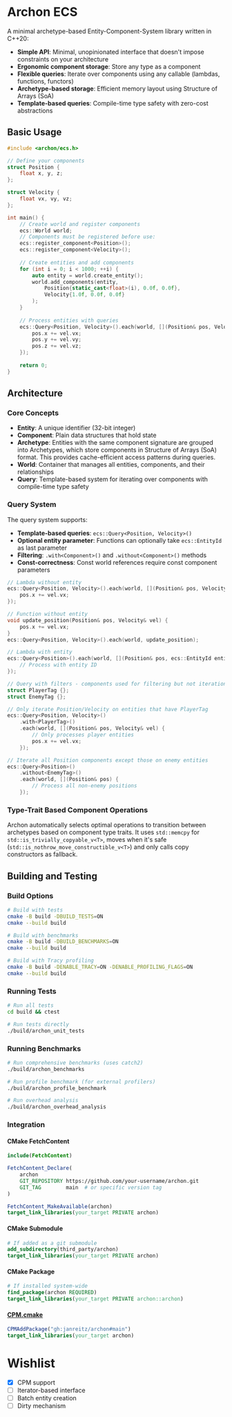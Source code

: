 # Archon ECS

A minimal archetype-based Entity-Component-System library written in C++20:

- **Simple API**: Minimal, unopinionated interface that doesn't impose constraints on your architecture
- **Ergonomic component storage**: Store any type as a component
- **Flexible queries**: Iterate over components using any callable (lambdas, functions, functors)
- **Archetype-based storage**: Efficient memory layout using Structure of Arrays (SoA)
- **Template-based queries**: Compile-time type safety with zero-cost abstractions

## Basic Usage

```cpp
#include <archon/ecs.h>

// Define your components
struct Position {
    float x, y, z;
};

struct Velocity {
    float vx, vy, vz;
};

int main() {
    // Create world and register components
    ecs::World world;
    // Components must be registered before use:
    ecs::register_component<Position>();
    ecs::register_component<Velocity>();
    
    // Create entities and add components
    for (int i = 0; i < 1000; ++i) {
        auto entity = world.create_entity();
        world.add_components(entity, 
            Position{static_cast<float>(i), 0.0f, 0.0f},
            Velocity{1.0f, 0.0f, 0.0f}
        );
    }
    
    // Process entities with queries
    ecs::Query<Position, Velocity>().each(world, [](Position& pos, Velocity& vel) {
        pos.x += vel.vx;
        pos.y += vel.vy;
        pos.z += vel.vz;
    });
    
    return 0;
}
```

## Architecture

### Core Concepts

- **Entity**: A unique identifier (32-bit integer)
- **Component**: Plain data structures that hold state
- **Archetype**: Entities with the same component signature are grouped into Archetypes, which store components in Structure of Arrays (SoA) format. This provides cache-efficient access patterns during queries.
- **World**: Container that manages all entities, components, and their relationships
- **Query**: Template-based system for iterating over components with compile-time type safety

### Query System

The query system supports:
- **Template-based queries**: `ecs::Query<Position, Velocity>()`
- **Optional entity parameter**: Functions can optionally take `ecs::EntityId` as last parameter
- **Filtering**: `.with<Component>()` and `.without<Component>()` methods
- **Const-correctness**: Const world references require const component parameters

```cpp
// Lambda without entity
ecs::Query<Position, Velocity>().each(world, [](Position& pos, Velocity& vel) {
    pos.x += vel.vx;
});

// Function without entity
void update_position(Position& pos, Velocity& vel) {
    pos.x += vel.vx;
}
ecs::Query<Position, Velocity>().each(world, update_position);

// Lambda with entity
ecs::Query<Position>().each(world, [](Position& pos, ecs::EntityId entity) {
    // Process with entity ID
});

// Query with filters - components used for filtering but not iteration
struct PlayerTag {};
struct EnemyTag {};

// Only iterate Position/Velocity on entities that have PlayerTag
ecs::Query<Position, Velocity>()
    .with<PlayerTag>()
    .each(world, [](Position& pos, Velocity& vel) {
        // Only processes player entities
        pos.x += vel.vx;
    });

// Iterate all Position components except those on enemy entities
ecs::Query<Position>()
    .without<EnemyTag>()
    .each(world, [](Position& pos) {
        // Process all non-enemy positions
    });
```

### Type-Trait Based Component Operations
Archon automatically selects optimal operations to transition between archetypes based on component type traits. It uses `std::memcpy` for `std::is_trivially_copyable_v<T>`, moves when it's safe (`std::is_nothrow_move_constructible_v<T>`) and only calls copy constructors as fallback.


## Building and Testing

### Build Options

```bash
# Build with tests
cmake -B build -DBUILD_TESTS=ON
cmake --build build

# Build with benchmarks
cmake -B build -DBUILD_BENCHMARKS=ON
cmake --build build

# Build with Tracy profiling
cmake -B build -DENABLE_TRACY=ON -DENABLE_PROFILING_FLAGS=ON
cmake --build build
```

### Running Tests

```bash
# Run all tests
cd build && ctest

# Run tests directly
./build/archon_unit_tests
```

### Running Benchmarks

```bash
# Run comprehensive benchmarks (uses catch2)
./build/archon_benchmarks

# Run profile benchmark (for external profilers)
./build/archon_profile_benchmark

# Run overhead analysis
./build/archon_overhead_analysis
```

### Integration

#### CMake FetchContent

```cmake
include(FetchContent)

FetchContent_Declare(
    archon
    GIT_REPOSITORY https://github.com/your-username/archon.git
    GIT_TAG        main  # or specific version tag
)

FetchContent_MakeAvailable(archon)
target_link_libraries(your_target PRIVATE archon)
```

#### CMake Submodule

```cmake
# If added as a git submodule
add_subdirectory(third_party/archon)
target_link_libraries(your_target PRIVATE archon)
```

#### CMake Package

```cmake
# If installed system-wide
find_package(archon REQUIRED)
target_link_libraries(your_target PRIVATE archon::archon)
```

#### [CPM.cmake](https://github.com/cpm-cmake/CPM.cmake)
```cmake                 
CPMAddPackage("gh:janreitz/archon#main")
target_link_libraries(your_target archon)
```

# Wishlist

- [x] CPM support
- [ ] Iterator-based interface
- [ ] Batch entity creation
- [ ] Dirty mechanism
